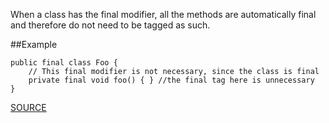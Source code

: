 When a class has the final modifier, all the methods are automatically final and therefore do not need to be tagged as such.

##Example

  	public final class Foo { 
  		// This final modifier is not necessary, since the class is final 
  		private final void foo() { } //the final tag here is unnecessary
  	}

[SOURCE](http://pmd.sourceforge.net/pmd-5.3.2/pmd-java/rules/java/unnecessary.html#UnnecessaryFinalModifier)
